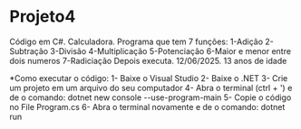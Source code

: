 # Projeto4
Código em C#. Calculadora. Programa que tem 7 funções:
1-Adição
2-Subtração
3-Divisão
4-Multiplicação
5-Potenciação
6-Maior e menor entre dois numeros
7-Radiciação
Depois executa. 12/06/2025. 13 anos de idade

*Como executar o código:
1- Baixe o Visual Studio
2- Baixe o .NET
3- Crie um projeto em um arquivo do seu computador
4- Abra o terminal (ctrl + ') e de o comando: dotnet new console --use-program-main
5- Copie o código no File Program.cs
6- Abra o terminal novamente e de o comando: dotnet run
